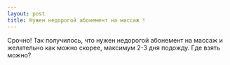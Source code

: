 ```yaml
---
layout: post 
title: Нужен недорогой абонемент на массаж ! 
--- 
```

Срочно! Так получилось, что нужен недорогой абонемент на массаж и желательно как можно скорее, максимум 2-3 дня подожду. Где взять можно?